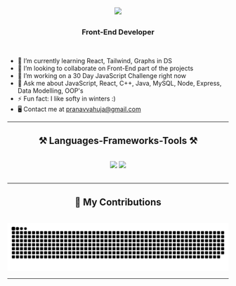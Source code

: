 <h1 align="center">
    <img src="https://readme-typing-svg.herokuapp.com/?font=Righteous&size=35&center=true&vCenter=true&width=500&height=70&duration=4000&lines=Hi+There!+👋;+I'm+Pranav+Ahuja!;" />
</h1>

<h3 align="center">Front-End Developer </h3>

<br/>

<div>
 
  - 🌱 I’m currently learning React, Tailwind, Graphs in DS <br>
  - 👯 I’m looking to collaborate on Front-End part of the projects <br>
  - 🤔 I’m working on a 30 Day JavaScript Challenge right now <br>
  - 💬 Ask me about JavaScript, React, C++, Java, MySQL, Node, Express, Data Modelling, OOP's <br>
  - ⚡ Fun fact: I like softy in winters :) <br>
  - 🖥️ Contact me at pranavvahuja@gmail.com

</div>

<hr/>

<h2 align="center">⚒️ Languages-Frameworks-Tools ⚒️</h2>
<br/>
<div align="center">
    <img src="https://skillicons.dev/icons?i=react,bootstrap,html,css,vscode,github,figma,tailwind,git,vite,redux,vercel,python,render" />
    <img src="https://skillicons.dev/icons?i=nodejs,javascript,typescript,express,firebase,mongodb,cpp,java,mysql,linux,postman,go,next" /><br>
</div>

<br/>
<hr/>
<div align="center">
  <h2>🐍 My Contributions</h2>
  <br>
  <img alt="snake eating my contributions" src="https://raw.githubusercontent.com/salesp07/salesp07/output/github-contribution-grid-snake.svg" />
</div>

<hr/>
<br/>



